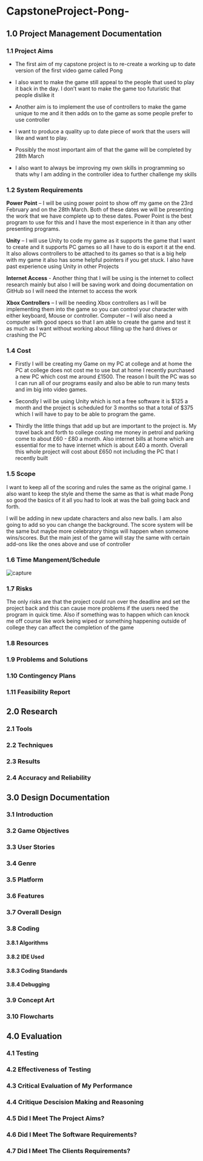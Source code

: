 # CapstoneProject-Pong-

## 1.0 Project Management Documentation

### 1.1 Project Aims
* The first aim of my capstone project is to re-create a working up to date version of the first video game called Pong
  
* I also want to make the game still appeal to the people that used to play it back in the day. I don’t want to make the game too   futuristic that people dislike it
  
* Another aim is to implement the use of controllers to make the game unique to me and it then adds on to the game as some people prefer to use controller
  
* I want to produce a quality up to date piece of work that the users will like and want to play.  

* Possibly the most important aim of that the game will be completed by 28th March

* I also want to always be improving my own skills in programming so thats why I am adding in the controller idea to further challenge my skills

### 1.2 System Requirements
**Power Point** – I will be using power point to show off my game on the 23rd February and on the 28th March. Both of these dates we will be presenting the work that we have complete up to these dates. Power Point is the best program to use for this and I have the most experience in it than any other presenting programs.

**Unity** – I will use Unity to code my game as it supports the game that I want to create and it supports PC games so all I have to do is export it at the end. It also allows controllers to be attached to its games so that is a big help with my game it also has some helpful pointers if you get stuck. I also have past experience using Unity in other Projects

**Internet Access** - Another thing that I will be using is the internet to collect research mainly but also I will be saving work and doing documentation on GitHub so I will need the internet to access the work  

**Xbox Controllers** – I will be needing Xbox controllers as I will be implementing them into the game so you can control your character with either keyboard, Mouse or controller. 
Computer – I will also need a computer with good specs so that I am able to create the game and test it as much as I want without working about filling up the hard drives or crashing the PC

### 1.4 Cost
* Firstly I will be creating my Game on my PC at college and at home the PC at college does not cost me to use but at home I recently purchased a new PC which cost me around £1500. The reason I built the PC was so I can run all of our programs easily and also be able to run many tests and im big into video games.

* Secondly I will be using Unity which is not a free software it is $125 a month and the project is scheduled for 3 months so that a total of $375 which I will have to pay to be able to program the game. 

* Thirdly the little things that add up but are important to the project is. My travel back and forth to college costing me money in petrol and parking come to about £60 - £80 a month. Also internet bills at home which are essential for me to have internet which is about £40 a month.
Overall this whole project will cost about £650 not including the PC that I recently built 

### 1.5 Scope 
I want to keep all of the scoring and rules the same as the original game. I also want to keep the style and theme the same as that is what made Pong so good the basics of it all you had to look at was the ball going back and forth. 

I will be adding in new update characters and also new balls. I am also going to add so you can change the background. The score system will be the same but maybe more celebratory things will happen when someone wins/scores. But the main jest of the game will stay the same with certain add-ons like the ones above and use of controller  

### 1.6 Time Mangement/Schedule 
![capture](https://user-images.githubusercontent.com/31927415/35818127-1a9701bc-0a97-11e8-8c61-6b214888ea46.PNG)


### 1.7 Risks
The only risks are that the project could run over the deadline and set the project back and this can cause more problems if the users need the program in quick time. Also if something was to happen which can knock me off course like work being wiped or something happening outside of college they can affect the completion of the game  

### 1.8 Resources

### 1.9 Problems and Solutions

### 1.10 Contingency Plans

### 1.11 Feasibility Report

## 2.0 Research

### 2.1 Tools

### 2.2 Techniques

### 2.3 Results

### 2.4 Accuracy and Reliability

## 3.0 Design Documentation

### 3.1 Introduction

### 3.2 Game Objectives

### 3.3 User Stories

### 3.4 Genre

### 3.5 Platform 

### 3.6 Features

### 3.7 Overall Design

### 3.8 Coding 

#### 3.8.1 Algorithms

#### 3.8.2 IDE Used 

#### 3.8.3 Coding Standards

#### 3.8.4 Debugging 

### 3.9 Concept Art

### 3.10 Flowcharts

## 4.0 Evaluation 

### 4.1 Testing

### 4.2 Effectiveness of Testing

### 4.3 Critical Evaluation of My Performance

### 4.4 Critique Descision Making and Reasoning

### 4.5 Did I Meet The Project Aims?

### 4.6 Did I Meet The Software Requirements?

### 4.7 Did I Meet The Clients Requirements?
